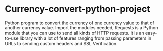 # Currency-convert-python-project
Python program to convert the currency of one currency value to that of another currency value.
Import the modules needed, Requests is a Python module that you can use to send all kinds of HTTP requests. 
It is an easy-to-use library with a lot of features ranging from passing parameters in URLs to sending custom headers and SSL Verification.
